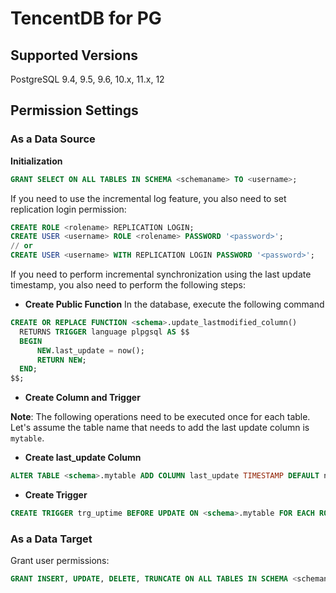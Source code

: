 # TencentDB for PG

## Supported Versions

PostgreSQL 9.4, 9.5, 9.6, 10.x, 11.x, 12

## **Permission Settings**

### **As a Data Source**

**Initialization**

```sql
GRANT SELECT ON ALL TABLES IN SCHEMA <schemaname> TO <username>;
```

If you need to use the incremental log feature, you also need to set replication login permission:

```sql
CREATE ROLE <rolename> REPLICATION LOGIN;
CREATE USER <username> ROLE <rolename> PASSWORD '<password>';
// or
CREATE USER <username> WITH REPLICATION LOGIN PASSWORD '<password>';
```

If you need to perform incremental synchronization using the last update timestamp, you also need to perform the following steps:

- **Create Public Function** In the database, execute the following command

```sql
CREATE OR REPLACE FUNCTION <schema>.update_lastmodified_column()
  RETURNS TRIGGER language plpgsql AS $$
  BEGIN
      NEW.last_update = now();
      RETURN NEW;
  END;
$$;
```

- **Create Column and Trigger**

**Note**: The following operations need to be executed once for each table. Let's assume the table name that needs to add the last update column is `mytable`.

- **Create last_update Column**

```sql
ALTER TABLE <schema>.mytable ADD COLUMN last_update TIMESTAMP DEFAULT now();
```

- **Create Trigger**

```sql
CREATE TRIGGER trg_uptime BEFORE UPDATE ON <schema>.mytable FOR EACH ROW EXECUTE PROCEDURE update_lastmodified_column();
```


### **As a Data Target**

Grant user permissions:

```sql
GRANT INSERT, UPDATE, DELETE, TRUNCATE ON ALL TABLES IN SCHEMA <schemaname> TO <username>;
```
```